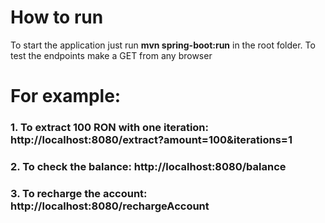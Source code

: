 # How to run
To start the application just run **mvn spring-boot:run** in the root folder.
To test the endpoints make a GET from any browser
# For example:
### 1. To extract 100 RON with one iteration: http://localhost:8080/extract?amount=100&iterations=1
### 2. To check the balance: http://localhost:8080/balance
### 3. To recharge the account: http://localhost:8080/rechargeAccount
